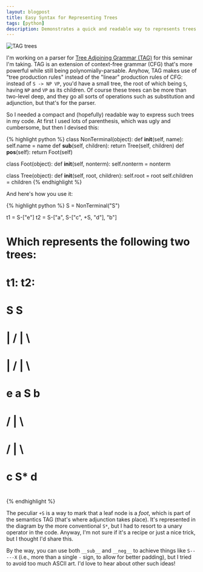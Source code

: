 ```yaml
---
layout: blogpost
title: Easy Syntax for Representing Trees
tags: [python]
description: Demonstrates a quick and readable way to represents trees in python code
---
```


<img src="http://tomerfiliba.com/static/res/2012-03-07-tag.jpg" title="TAG trees" class="blog-post-image" />

I'm working on a parser for [Tree Adjoining Grammar (TAG)](http://en.wikipedia.org/wiki/Tree-adjoining_grammar) 
for this seminar I'm taking. TAG is an extension of context-free grammar (CFG) that's more powerful
while still being polynomially-parsable. Anyhow, TAG makes use of "tree production rules" instead of 
the "linear" production rules of CFG: instead of `S -> NP VP`, you'd have a small tree, the root of
which being `S`, having `NP` and `VP` as its children. Of course these trees can be more than 
two-level deep, and they go all sorts of operations such as substitution and adjunction, but that's
for the parser.

So I needed a compact and (hopefully) readable way to express such trees in my code. At first I 
used lots of parenthesis, which was ugly and cumbersome, but then I devised this:

{% highlight python %}
class NonTerminal(object):
    def __init__(self, name):
        self.name = name
    def __sub__(self, children):
        return Tree(self, children)
    def __pos__(self):
        return Foot(self)

class Foot(object):
    def __init__(self, nonterm):
        self.nonterm = nonterm

class Tree(object):
    def __init__(self, root, children):
        self.root = root
        self.children = children
{% endhighlight %}

And here's how you use it:

{% highlight python %}
S = NonTerminal("S")

t1 = S-["e"]
t2 = S-["a", S-["c", +S, "d"], "b"]

# Which represents the following two trees:
#
# t1:                t2:
#      S                  S 
#      |                / | \
#      |               /  |  \
#      e              a   S   b
#                       / | \
#                      /  |  \
#                     c   S*  d
#
{% endhighlight %}

The peculiar `+S` is a way to mark that a leaf node is a *foot*, which is part of the semantics TAG
(that's where adjunction takes place). It's represented in the diagram by the more conventional `S*`, 
but I had to resort to a unary operator in the code. Anyway, I'm not sure if it's a recipe or just
a nice trick, but I thought I'd share this.

By the way, you can use both `__sub__` and `__neg__` to achieve things like `S-----X` (i.e.,
more than a single `-` sign, to allow for better padding), but I tried to avoid too much ASCII art.
I'd love to hear about other such ideas!



